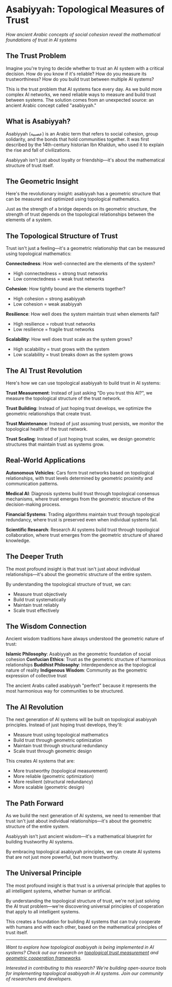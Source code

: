 # Asabiyyah: Topological Measures of Trust

*How ancient Arabic concepts of social cohesion reveal the mathematical foundations of trust in AI systems*

## The Trust Problem

Imagine you're trying to decide whether to trust an AI system with a critical decision. How do you know if it's reliable? How do you measure its trustworthiness? How do you build trust between multiple AI systems?

This is the trust problem that AI systems face every day. As we build more complex AI networks, we need reliable ways to measure and build trust between systems. The solution comes from an unexpected source: an ancient Arabic concept called "asabiyyah."

## What is Asabiyyah?

Asabiyyah (عصبية) is an Arabic term that refers to social cohesion, group solidarity, and the bonds that hold communities together. It was first described by the 14th-century historian Ibn Khaldun, who used it to explain the rise and fall of civilizations.

Asabiyyah isn't just about loyalty or friendship—it's about the mathematical structure of trust itself.

## The Geometric Insight

Here's the revolutionary insight: asabiyyah has a geometric structure that can be measured and optimized using topological mathematics.

Just as the strength of a bridge depends on its geometric structure, the strength of trust depends on the topological relationships between the elements of a system.

## The Topological Structure of Trust

Trust isn't just a feeling—it's a geometric relationship that can be measured using topological mathematics:

**Connectedness**: How well-connected are the elements of the system?
- High connectedness = strong trust networks
- Low connectedness = weak trust networks

**Cohesion**: How tightly bound are the elements together?
- High cohesion = strong asabiyyah
- Low cohesion = weak asabiyyah

**Resilience**: How well does the system maintain trust when elements fail?
- High resilience = robust trust networks
- Low resilience = fragile trust networks

**Scalability**: How well does trust scale as the system grows?
- High scalability = trust grows with the system
- Low scalability = trust breaks down as the system grows

## The AI Trust Revolution

Here's how we can use topological asabiyyah to build trust in AI systems:

**Trust Measurement**: Instead of just asking "Do you trust this AI?", we measure the topological structure of the trust network.

**Trust Building**: Instead of just hoping trust develops, we optimize the geometric relationships that create trust.

**Trust Maintenance**: Instead of just assuming trust persists, we monitor the topological health of the trust network.

**Trust Scaling**: Instead of just hoping trust scales, we design geometric structures that maintain trust as systems grow.

## Real-World Applications

**Autonomous Vehicles**: Cars form trust networks based on topological relationships, with trust levels determined by geometric proximity and communication patterns.

**Medical AI**: Diagnosis systems build trust through topological consensus mechanisms, where trust emerges from the geometric structure of the decision-making process.

**Financial Systems**: Trading algorithms maintain trust through topological redundancy, where trust is preserved even when individual systems fail.

**Scientific Research**: Research AI systems build trust through topological collaboration, where trust emerges from the geometric structure of shared knowledge.

## The Deeper Truth

The most profound insight is that trust isn't just about individual relationships—it's about the geometric structure of the entire system.

By understanding the topological structure of trust, we can:
- Measure trust objectively
- Build trust systematically
- Maintain trust reliably
- Scale trust effectively

## The Wisdom Connection

Ancient wisdom traditions have always understood the geometric nature of trust:

**Islamic Philosophy**: Asabiyyah as the geometric foundation of social cohesion
**Confucian Ethics**: Trust as the geometric structure of harmonious relationships
**Buddhist Philosophy**: Interdependence as the topological nature of reality
**Indigenous Wisdom**: Community as the geometric expression of collective trust

The ancient Arabs called asabiyyah "perfect" because it represents the most harmonious way for communities to be structured.

## The AI Revolution

The next generation of AI systems will be built on topological asabiyyah principles. Instead of just hoping trust develops, they'll:

- Measure trust using topological mathematics
- Build trust through geometric optimization
- Maintain trust through structural redundancy
- Scale trust through geometric design

This creates AI systems that are:
- More trustworthy (topological measurement)
- More reliable (geometric optimization)
- More resilient (structural redundancy)
- More scalable (geometric design)

## The Path Forward

As we build the next generation of AI systems, we need to remember that trust isn't just about individual relationships—it's about the geometric structure of the entire system.

Asabiyyah isn't just ancient wisdom—it's a mathematical blueprint for building trustworthy AI systems.

By embracing topological asabiyyah principles, we can create AI systems that are not just more powerful, but more trustworthy.

## The Universal Principle

The most profound insight is that trust is a universal principle that applies to all intelligent systems, whether human or artificial.

By understanding the topological structure of trust, we're not just solving the AI trust problem—we're discovering universal principles of cooperation that apply to all intelligent systems.

This creates a foundation for building AI systems that can truly cooperate with humans and with each other, based on the mathematical principles of trust itself.

---

*Want to explore how topological asabiyyah is being implemented in AI systems? Check out our research on [topological trust measurement](../Technical/Topological-Trust-Metrics.md) and [geometric cooperation frameworks](../Technical/Geometric-Cooperation-Design.md).*

*Interested in contributing to this research? We're building open-source tools for implementing topological asabiyyah in AI systems. Join our community of researchers and developers.*
